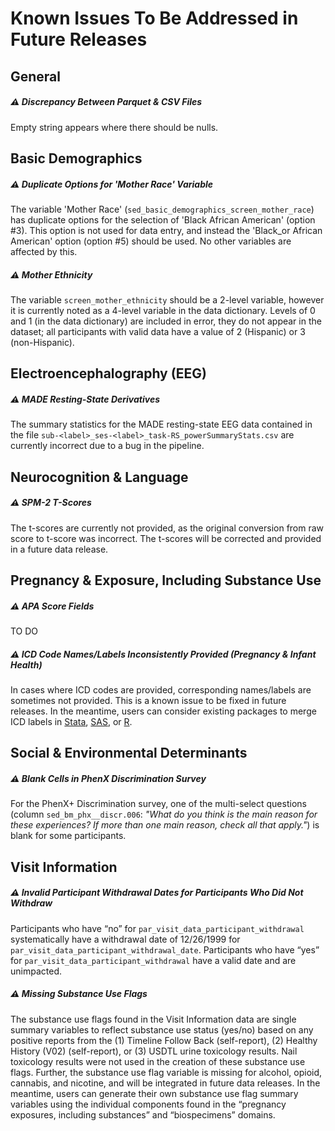 # Known Issues To Be Addressed in Future Releases

## General

##### ⚠️ Discrepancy Between Parquet & CSV Files
Empty string appears where there should be nulls.


## Basic Demographics

##### ⚠️ Duplicate Options for 'Mother Race' Variable
The variable 'Mother Race' (`sed_basic_demographics_screen_mother_race`) has duplicate options for the selection of 'Black African American' (option #3). This option is not used for data entry, and instead the 'Black_or African American' option (option #5) should be used. No other variables are affected by this.

##### ⚠️ Mother Ethnicity
The variable `screen_mother_ethnicity` should be a 2-level variable, however it is currently noted as a 4-level variable in the data dictionary. Levels of 0 and 1 (in the data dictionary) are included in error, they do not appear in the dataset; all participants with valid data have a value of 2 (Hispanic) or 3 (non-Hispanic). 


## Electroencephalography (EEG)
##### ⚠️ MADE Resting-State Derivatives
The summary statistics for the MADE resting-state EEG data contained in the file `sub-<label>_ses-<label>_task-RS_powerSummaryStats.csv` are currently incorrect due to a bug in the pipeline.


## Neurocognition & Language
##### ⚠️ SPM-2 T-Scores
The t-scores are currently not provided, as the original conversion from raw score to t-score was incorrect. The t-scores will be corrected and provided in a future data release.


## Pregnancy & Exposure, Including Substance Use
##### ⚠️ APA Score Fields
TO DO

##### ⚠️ ICD Code Names/Labels Inconsistently Provided (Pregnancy & Infant Health)
In cases where ICD codes are provided, corresponding names/labels are sometimes not provided. This is a known issue to be fixed in future releases. In the meantime, users can consider existing packages to merge ICD labels in [Stata](https://www.stata.com/features/overview/icd/), [SAS](https://hcup-us.ahrq.gov/toolssoftware/ccsr/dxccsr.jsp), or [R](https://www.rdocumentation.org/packages/icd/versions/3.3).


## Social & Environmental Determinants
##### ⚠️ Blank Cells in PhenX Discrimination Survey
For the PhenX+ Discrimination survey, one of the multi-select questions (column `sed_bm_phx__discr.006`: *"What do you think is the main reason for these experiences? If more than one main reason, check all that apply."*) is blank for some participants. 


## Visit Information
##### ⚠️ Invalid Participant Withdrawal Dates for Participants Who Did Not Withdraw
Participants who have “no” for `par_visit_data_participant_withdrawal` systematically have a withdrawal date of 12/26/1999 for 
`par_visit_data_participant_withdrawal_date`. Participants who have “yes” for `par_visit_data_participant_withdrawal` have a valid date and are unimpacted.

##### ⚠️ Missing Substance Use Flags 
The substance use flags found in the Visit Information data are single summary variables to reflect substance use status (yes/no) based on any positive reports from the (1) Timeline Follow Back (self-report), (2) Healthy History (V02) (self-report), or (3) USDTL urine toxicology results. Nail toxicology results were not used in the creation of these substance use flags. Further, the substance use flag variable is missing for alcohol, opioid, cannabis, and nicotine, and will be integrated in future data releases. In the meantime, users can generate their own substance use flag summary variables using the individual components found in the “pregnancy exposures, including substances” and “biospecimens” domains.
